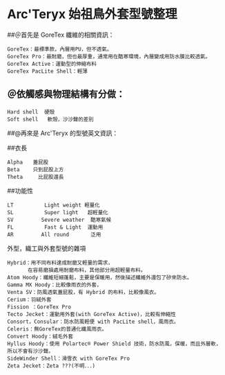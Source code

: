 # Arc'Teryx 始祖鳥外套型號整理

##＠首先是 GoreTex 纖維的相關資訊：

```
GoreTex：最標準款，內層用PU，但不透氣。
GoreTex Pro：最耐磨，但也最厚重，通常用在酷寒環境，內層變成用防水膜比較透氣。
GoreTex Active：運動型的伸縮布料
GoreTex PacLite Shell：輕薄
```

## ＠依觸感與物理結構有分做：
```
Hard shell  硬殼
Soft shell   軟殼，沙沙聲的差別
```

##@再來是 Arc'Teryx 的型號英文資訊：

##衣長 
```
Alpha　　蓋屁股
Beta　　 只到屁股上方
Theta     比屁股還長
```

##功能性 
```
LT          Light weight 輕量化
SL          Super light   超輕量化
SV         Severe weather  酷寒氣候
FL          Fast & Light  運動用
AR         All round       泛用
```

外型，織工與外套型號的雜項
```
Hybrid：用不同布料達成耐磨又輕量的需求，
　　　　在容易磨損處用耐磨布料，其他部分用超輕量布料。
Atom Hoody：纖維短細蓬鬆，主要是保暖用，然後描述纖維外還包了矽來防水。
Gamma MX Hoody：比較像雨衣的外套，
Venta SV：防風透氣蓋屁股，有 Hybrid 的布料，比較像風衣。
Cerium：羽絨外套
Fission ：GoreTex Pro
Tecto Jecket：運動用外套(with GoreTex Active)，比較有伸縮性
Consort，Consular：防水防風輕便 with PacLite shell，風雨衣。
Celeris：無GoreTex的普通化纖風雨衣。
Convert Hoody：絨毛外套
Hyllus Hoody：使用 Polartec® Power Shield 技術，防水防風，保暖，而且外層軟，所以不會有沙沙聲。
SideWinder Shell：滑雪衣 with GoreTex Pro
Zeta Jecket：Zeta ???(不明．．．)
```